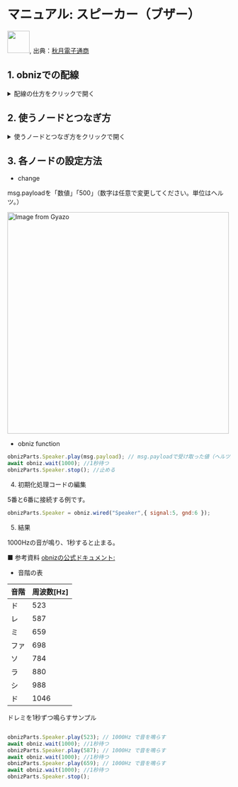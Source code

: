 # マニュアル: スピーカー（ブザー）

<img src="https://akizukidenshi.com/img/goods/L/104118.jpg" width="50">, 出典：[秋月電子通商](http://akizukidenshi.com/catalog/g/gP-04118/)
## 1. obnizでの配線

<details><summary>配線の仕方をクリックで開く</summary>
<a href="https://gyazo.com/081b807593f7bf2ab4725e5d44952a99"><img src="https://i.gyazo.com/081b807593f7bf2ab4725e5d44952a99.jpg" alt="Image from Gyazo" width="500"/></a>

★ 極性(+ -)なし


| 電子パーツの脚         | 接続先         |
|--------------|---------------|
| スピーカーの脚 |   5   |
| スピーカーの脚  |   6   |
</details>

## 2. 使うノードとつなぎ方

<details><summary>使うノードとつなぎ方をクリックで開く</summary>
- inject
- change
- obniz function
- debug

<a href="https://gyazo.com/86af5bb0ab066922e2c2ca830eb03244"><img src="https://i.gyazo.com/86af5bb0ab066922e2c2ca830eb03244.gif" alt="Image from Gyazo" width="1000"/></a>
</details>

## 3. 各ノードの設定方法

- change

msg.payloadを「数値」「500」（数字は任意で変更してください。単位はヘルツ。）

<a href="https://gyazo.com/cb0e5bf464ca48dd7ed5450fd7886c5e"><img src="https://i.gyazo.com/cb0e5bf464ca48dd7ed5450fd7886c5e.gif" alt="Image from Gyazo" width="500"/></a>


- obniz function

```javascript
obnizParts.Speaker.play(msg.payload); // msg.payloadで受け取った値（ヘルツ）の音を鳴らす
await obniz.wait(1000); //1秒待つ
obnizParts.Speaker.stop(); //止める
```


4. 初期化処理コードの編集

5番と6番に接続する例です。

```javascript
obnizParts.Speaker = obniz.wired("Speaker",{ signal:5, gnd:6 }); 
```


5. 結果

1000Hzの音が鳴り、1秒すると止まる。


■ 参考資料
[obnizの公式ドキュメント: ](https://docs.obniz.com/ja/sdk/parts/Speaker/README.md)

- 音階の表


| 音階 | 周波数[Hz] |
| ---- | ---------- |
| ド   | 523        |
| レ   | 587        |
| ミ   | 659        |
| ファ | 698        |
| ソ   | 784        |
| ラ   | 880        |
| シ   | 988        |
| ド   | 1046       |


ドレミを1秒ずつ鳴らすサンプル

```javascript

obnizParts.Speaker.play(523); // 1000Hz で音を鳴らす
await obniz.wait(1000); //1秒待つ
obnizParts.Speaker.play(587); // 1000Hz で音を鳴らす
await obniz.wait(1000); //1秒待つ
obnizParts.Speaker.play(659); // 1000Hz で音を鳴らす
await obniz.wait(1000); //1秒待つ
obnizParts.Speaker.stop(); 

```


